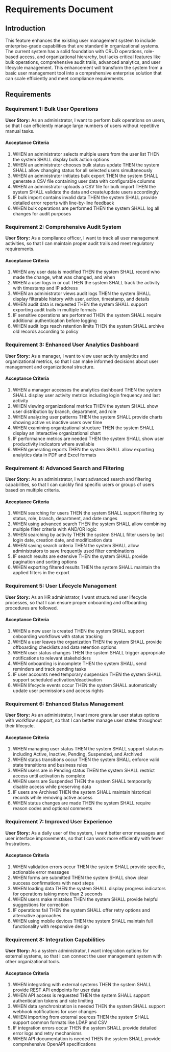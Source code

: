 # Requirements Document

## Introduction

This feature enhances the existing user management system to include enterprise-grade capabilities that are standard in organizational systems. The current system has a solid foundation with CRUD operations, role-based access, and organizational hierarchy, but lacks critical features like bulk operations, comprehensive audit trails, advanced analytics, and user lifecycle management. This enhancement will transform the system from a basic user management tool into a comprehensive enterprise solution that can scale efficiently and meet compliance requirements.

## Requirements

### Requirement 1: Bulk User Operations

**User Story:** As an administrator, I want to perform bulk operations on users, so that I can efficiently manage large numbers of users without repetitive manual tasks.

#### Acceptance Criteria

1. WHEN an administrator selects multiple users from the user list THEN the system SHALL display bulk action options
2. WHEN an administrator chooses bulk status update THEN the system SHALL allow changing status for all selected users simultaneously
3. WHEN an administrator initiates bulk export THEN the system SHALL generate a CSV file containing user data with configurable columns
4. WHEN an administrator uploads a CSV file for bulk import THEN the system SHALL validate the data and create/update users accordingly
5. IF bulk import contains invalid data THEN the system SHALL provide detailed error reports with line-by-line feedback
6. WHEN bulk operations are performed THEN the system SHALL log all changes for audit purposes

### Requirement 2: Comprehensive Audit System

**User Story:** As a compliance officer, I want to track all user management activities, so that I can maintain proper audit trails and meet regulatory requirements.

#### Acceptance Criteria

1. WHEN any user data is modified THEN the system SHALL record who made the change, what was changed, and when
2. WHEN a user logs in or out THEN the system SHALL track the activity with timestamp and IP address
3. WHEN an administrator views audit logs THEN the system SHALL display filterable history with user, action, timestamp, and details
4. WHEN audit data is requested THEN the system SHALL support exporting audit trails in multiple formats
5. IF sensitive operations are performed THEN the system SHALL require additional authentication before logging
6. WHEN audit logs reach retention limits THEN the system SHALL archive old records according to policy

### Requirement 3: Enhanced User Analytics Dashboard

**User Story:** As a manager, I want to view user activity analytics and organizational metrics, so that I can make informed decisions about user management and organizational structure.

#### Acceptance Criteria

1. WHEN a manager accesses the analytics dashboard THEN the system SHALL display user activity metrics including login frequency and last activity
2. WHEN viewing organizational metrics THEN the system SHALL show user distribution by branch, department, and role
3. WHEN analyzing user patterns THEN the system SHALL provide charts showing active vs inactive users over time
4. WHEN examining organizational structure THEN the system SHALL display an interactive organizational chart
5. IF performance metrics are needed THEN the system SHALL show user productivity indicators where available
6. WHEN generating reports THEN the system SHALL allow exporting analytics data in PDF and Excel formats

### Requirement 4: Advanced Search and Filtering

**User Story:** As an administrator, I want advanced search and filtering capabilities, so that I can quickly find specific users or groups of users based on multiple criteria.

#### Acceptance Criteria

1. WHEN searching for users THEN the system SHALL support filtering by status, role, branch, department, and date ranges
2. WHEN using advanced search THEN the system SHALL allow combining multiple filter criteria with AND/OR logic
3. WHEN searching by activity THEN the system SHALL filter users by last login date, creation date, and modification date
4. WHEN saving search criteria THEN the system SHALL allow administrators to save frequently used filter combinations
5. IF search results are extensive THEN the system SHALL provide pagination and sorting options
6. WHEN exporting filtered results THEN the system SHALL maintain the applied filters in the export

### Requirement 5: User Lifecycle Management

**User Story:** As an HR administrator, I want structured user lifecycle processes, so that I can ensure proper onboarding and offboarding procedures are followed.

#### Acceptance Criteria

1. WHEN a new user is created THEN the system SHALL support onboarding workflows with status tracking
2. WHEN a user leaves the organization THEN the system SHALL provide offboarding checklists and data retention options
3. WHEN user status changes THEN the system SHALL trigger appropriate notifications to relevant stakeholders
4. WHEN onboarding is incomplete THEN the system SHALL send reminders and track pending tasks
5. IF user accounts need temporary suspension THEN the system SHALL support scheduled activation/deactivation
6. WHEN lifecycle events occur THEN the system SHALL automatically update user permissions and access rights

### Requirement 6: Enhanced Status Management

**User Story:** As an administrator, I want more granular user status options with workflow support, so that I can better manage user states throughout their lifecycle.

#### Acceptance Criteria

1. WHEN managing user status THEN the system SHALL support statuses including Active, Inactive, Pending, Suspended, and Archived
2. WHEN status transitions occur THEN the system SHALL enforce valid state transitions and business rules
3. WHEN users are in Pending status THEN the system SHALL restrict access until activation is complete
4. WHEN users are Suspended THEN the system SHALL temporarily disable access while preserving data
5. IF users are Archived THEN the system SHALL maintain historical records while removing active access
6. WHEN status changes are made THEN the system SHALL require reason codes and optional comments

### Requirement 7: Improved User Experience

**User Story:** As a daily user of the system, I want better error messages and user interface improvements, so that I can work more efficiently with fewer frustrations.

#### Acceptance Criteria

1. WHEN validation errors occur THEN the system SHALL provide specific, actionable error messages
2. WHEN forms are submitted THEN the system SHALL show clear success confirmations with next steps
3. WHEN loading data THEN the system SHALL display progress indicators for operations taking more than 2 seconds
4. WHEN users make mistakes THEN the system SHALL provide helpful suggestions for correction
5. IF operations fail THEN the system SHALL offer retry options and alternative approaches
6. WHEN using mobile devices THEN the system SHALL maintain full functionality with responsive design

### Requirement 8: Integration Capabilities

**User Story:** As a system administrator, I want integration options for external systems, so that I can connect the user management system with other organizational tools.

#### Acceptance Criteria

1. WHEN integrating with external systems THEN the system SHALL provide REST API endpoints for user data
2. WHEN API access is requested THEN the system SHALL support authentication tokens and rate limiting
3. WHEN data synchronization is needed THEN the system SHALL support webhook notifications for user changes
4. WHEN importing from external sources THEN the system SHALL support common formats like LDAP and CSV
5. IF integration errors occur THEN the system SHALL provide detailed error logs and retry mechanisms
6. WHEN API documentation is needed THEN the system SHALL provide comprehensive OpenAPI specifications